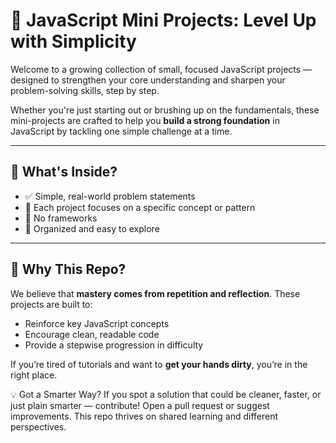 # 🧠 JavaScript Mini Projects: Level Up with Simplicity

Welcome to a growing collection of small, focused JavaScript projects — designed to strengthen your core understanding and sharpen your problem-solving skills, step by step.

Whether you're just starting out or brushing up on the fundamentals, these mini-projects are crafted to help you **build a strong foundation** in JavaScript by tackling one simple challenge at a time.

---

## 🚀 What's Inside?

- ✅ Simple, real-world problem statements  
- 🧩 Each project focuses on a specific concept or pattern  
- 🔁 No frameworks 
- 📁 Organized and easy to explore  

---

## 🤔 Why This Repo?

We believe that **mastery comes from repetition and reflection**. These projects are built to:
- Reinforce key JavaScript concepts
- Encourage clean, readable code
- Provide a stepwise progression in difficulty

If you’re tired of tutorials and want to **get your hands dirty**, you’re in the right place.

💡 Got a Smarter Way?
If you spot a solution that could be cleaner, faster, or just plain smarter — contribute!
Open a pull request or suggest improvements.
This repo thrives on shared learning and different perspectives.

